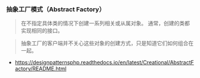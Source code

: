 ### 抽象工厂模式（Abstract Factory）
> 在不指定具体类的情况下创建一系列相关或从属对象。 通常，创建的类都实现相同的接口。 
  
> 抽象工厂的客户端并不关心这些对象的创建方式，只是知道它们如何组合在一起。

* https://designpatternsphp.readthedocs.io/en/latest/Creational/AbstractFactory/README.html
